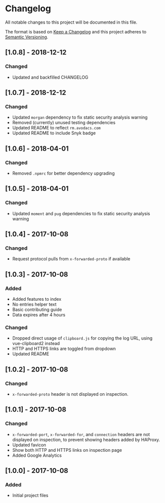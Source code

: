 # Changelog
All notable changes to this project will be documented in this file.

The format is based on [Keep a Changelog](http://keepachangelog.com/en/1.0.0/)
and this project adheres to [Semantic Versioning](http://semver.org/spec/v2.0.0.html).

## [1.0.8] - 2018-12-12
### Changed
- Updated and backfilled CHANGELOG

## [1.0.7] - 2018-12-12
### Changed
- Updated `morgan` dependency to fix static security analysis warning
- Removed (currently) unused testing dependencies
- Updated README to reflect `rm.avodacs.com`
- Updated README to include Snyk badge

## [1.0.6] - 2018-04-01
### Changed
- Removed `.npmrc` for better dependency upgrading

## [1.0.5] - 2018-04-01
### Changed
- Updated `moment` and `pug` dependencies to fix static security analysis warning

## [1.0.4] - 2017-10-08
### Changed
- Request protocol pulls from `x-forwarded-proto` if available

## [1.0.3] - 2017-10-08
### Added
- Added features to index
- No entries helper text
- Basic contributing guide
- Data expires after 4 hours

### Changed
- Dropped direct usage of `clipboard.js` for copying the log URL, using vue-clipboard2 instead
- HTTP and HTTPS links are toggled from dropdown
- Updated README


## [1.0.2] - 2017-10-08
### Changed
- `x-forwarded-proto` header is not displayed on inspection.

## [1.0.1] - 2017-10-08
### Changed
- `x-forwarded-port`, `x-forwarded-for`, and `connection` headers are not displayed on inspection, to prevent showing headers added by HAProxy.
- Updated favicon
- Show both HTTP and HTTPS links on inspection page
- Added Google Analytics

## [1.0.0] - 2017-10-08
### Added
- Initial project files
